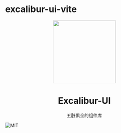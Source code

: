 # excalibur-ui-vite

<p align="center">
<img src="https://github.com/smarty-team/smarty-admin/blob/main/assets/logo.jpeg" style="width:200px;" />
</p>

<h1 align="center">Excalibur-UI</h1>

<p align="center">
五脏俱全的组件库 
</p>

![MIT](https://img.shields.io/github/license/smarty-team/smarty-admin?color=red)
